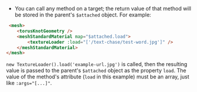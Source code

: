 * You can call any method on a target; the return value of that method will be stored in the parent's `$attached` object. For example:

```html
 <mesh>
    <torusKnotGeometry />
    <meshStandardMaterial map="$attached.load">
        <textureLoader :load="['/text-chase/test-word.jpg']" />
    </meshStandardMaterial>
</mesh>
```

`new TextureLoader().load('example-url.jpg')` is called, then the resulting value is passed to the parent's `$attached` object as the property `load`. The value of the method's attribute (`load` in this example) must be an array, just like `:args="[...]"`.